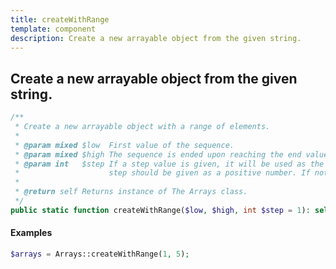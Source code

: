 ```yaml
---
title: createWithRange
template: component
description: Create a new arrayable object from the given string.
---
```


<h2 class="font-normal text-lg">
Create a new arrayable object from the given string.
</h2>


```php
/**
 * Create a new arrayable object with a range of elements.
 *
 * @param mixed $low  First value of the sequence.
 * @param mixed $high The sequence is ended upon reaching the end value.
 * @param int   $step If a step value is given, it will be used as the increment between elements in the sequence.
 *                    step should be given as a positive number. If not specified, step will default to 1.
 *
 * @return self Returns instance of The Arrays class.
 */
public static function createWithRange($low, $high, int $step = 1): self
```

#### Examples

```php
$arrays = Arrays::createWithRange(1, 5);
```

